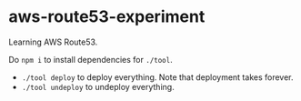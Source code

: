 # aws-route53-experiment

Learning AWS Route53.

Do `npm i` to install dependencies for `./tool`.

* `./tool deploy` to deploy everything. Note that deployment takes forever.
* `./tool undeploy` to undeploy everything.
